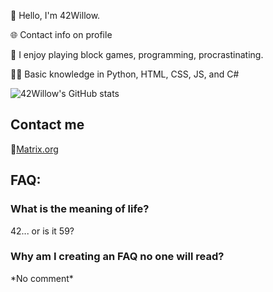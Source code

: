 :wave: Hello, I'm 42Willow.

:globe_with_meridians: Contact info on profile

:seedling: I enjoy playing block games, programming, procrastinating.

:technologist: Basic knowledge in Python, HTML, CSS, JS, and C#

![42Willow's GitHub stats](https://github-readme-stats.vercel.app/api?username=42Willow&show_icons=true&theme=onedark)

## Contact me
💬[Matrix.org](https://matrix.to/#/@42willow:matrix.org)

## FAQ:
### What is the meaning of life?
42... or is it 59?
### Why am I creating an FAQ no one will read?
\*No comment\*
